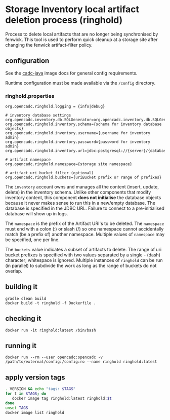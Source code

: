 # Storage Inventory local artifact deletion process (ringhold)

Process to delete local artifacts that are no longer being synchronised by fenwick. This tool is used
to perform quick cleanup at a storage site after changing the fenwick artifact-filter policy.

## configuration
See the [cadc-java](https://github.com/opencadc/docker-base/tree/master/cadc-java) image docs for general config requirements.

Runtime configuration must be made available via the `/config` directory.

### ringhold.properties
```
org.opencadc.ringhold.logging = {info|debug}

# inventory database settings
org.opencadc.inventory.db.SQLGenerator=org.opencadc.inventory.db.SQLGenerator
org.opencadc.ringhold.inventory.schema={schema for inventory database objects}
org.opencadc.ringhold.inventory.username={username for inventory admin}
org.opencadc.ringhold.inventory.password={password for inventory admin}
org.opencadc.ringhold.inventory.url=jdbc:postgresql://{server}/{database}

# artifact namespace
org.opencadc.ringhold.namespace={storage site namespace}

# artifact uri bucket filter (optional)
org.opencadc.ringhold.buckets={uriBucket prefix or range of prefixes}
```
The `inventory` account owns and manages all the content (insert, update, delete) in the inventory schema. Unlike
other components that modify inventory content, this component **does not initialise** the database objects because
it never makes sense to run this in a new/empty database. The database is specified in the JDBC URL. Failure to 
connect to a pre-initialised database will show up in logs.

The `namespace` is the prefix of the Artifact URI's to be deleted. The `namespace` must end with a colon (:) 
or slash (/) so one namespace cannot accidentally match (be a prefix of) another namespace. Multiple values 
of `namespace` may be specified, one per line.

The `buckets` value indicates a subset of artifacts to delete. The range of uri bucket prefixes is specified 
with two values separated by a single - (dash) character; whitespace is ignored. Multiple instances of `ringhold` 
can be run (in parallel) to subdivide the work as long as the range of buckets do not overlap.

## building it
```
gradle clean build
docker build -t ringhold -f Dockerfile .
```

## checking it
```
docker run -it ringhold:latest /bin/bash
```

## running it
```
docker run --rm --user opencadc:opencadc -v /path/to/external/config:/config:ro --name ringhold ringhold:latest
```

## apply version tags
```bash
. VERSION && echo "tags: $TAGS" 
for t in $TAGS; do
   docker image tag ringhold:latest ringhold:$t
done
unset TAGS
docker image list ringhold
```
